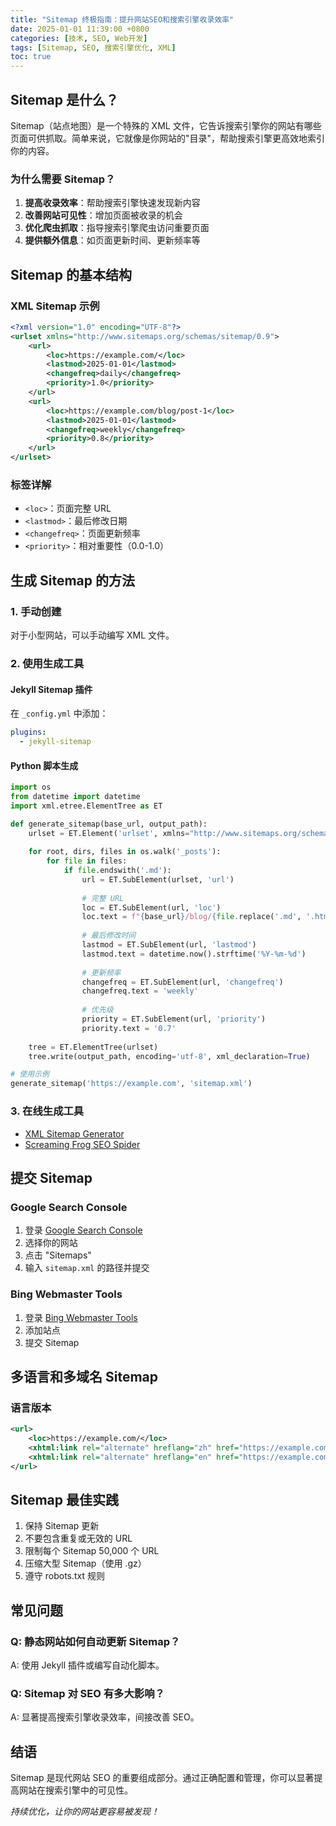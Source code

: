 ```yaml
---
title: "Sitemap 终极指南：提升网站SEO和搜索引擎收录效率"
date: 2025-01-01 11:39:00 +0800
categories: [技术, SEO, Web开发]
tags: [Sitemap, SEO, 搜索引擎优化, XML]
toc: true
---
```


## Sitemap 是什么？

Sitemap（站点地图）是一个特殊的 XML 文件，它告诉搜索引擎你的网站有哪些页面可供抓取。简单来说，它就像是你网站的"目录"，帮助搜索引擎更高效地索引你的内容。

### 为什么需要 Sitemap？

1. **提高收录效率**：帮助搜索引擎快速发现新内容
2. **改善网站可见性**：增加页面被收录的机会
3. **优化爬虫抓取**：指导搜索引擎爬虫访问重要页面
4. **提供额外信息**：如页面更新时间、更新频率等

## Sitemap 的基本结构

### XML Sitemap 示例

```xml
<?xml version="1.0" encoding="UTF-8"?>
<urlset xmlns="http://www.sitemaps.org/schemas/sitemap/0.9">
    <url>
        <loc>https://example.com/</loc>
        <lastmod>2025-01-01</lastmod>
        <changefreq>daily</changefreq>
        <priority>1.0</priority>
    </url>
    <url>
        <loc>https://example.com/blog/post-1</loc>
        <lastmod>2025-01-01</lastmod>
        <changefreq>weekly</changefreq>
        <priority>0.8</priority>
    </url>
</urlset>
```

### 标签详解

- `<loc>`：页面完整 URL
- `<lastmod>`：最后修改日期
- `<changefreq>`：页面更新频率
- `<priority>`：相对重要性（0.0-1.0）

## 生成 Sitemap 的方法

### 1. 手动创建

对于小型网站，可以手动编写 XML 文件。

### 2. 使用生成工具

#### Jekyll Sitemap 插件

在 `_config.yml` 中添加：

```yaml
plugins:
  - jekyll-sitemap
```

#### Python 脚本生成

```python
import os
from datetime import datetime
import xml.etree.ElementTree as ET

def generate_sitemap(base_url, output_path):
    urlset = ET.Element('urlset', xmlns="http://www.sitemaps.org/schemas/sitemap/0.9")
    
    for root, dirs, files in os.walk('_posts'):
        for file in files:
            if file.endswith('.md'):
                url = ET.SubElement(urlset, 'url')
                
                # 完整 URL
                loc = ET.SubElement(url, 'loc')
                loc.text = f"{base_url}/blog/{file.replace('.md', '.html')}"
                
                # 最后修改时间
                lastmod = ET.SubElement(url, 'lastmod')
                lastmod.text = datetime.now().strftime('%Y-%m-%d')
                
                # 更新频率
                changefreq = ET.SubElement(url, 'changefreq')
                changefreq.text = 'weekly'
                
                # 优先级
                priority = ET.SubElement(url, 'priority')
                priority.text = '0.7'
    
    tree = ET.ElementTree(urlset)
    tree.write(output_path, encoding='utf-8', xml_declaration=True)

# 使用示例
generate_sitemap('https://example.com', 'sitemap.xml')
```

### 3. 在线生成工具

- [XML Sitemap Generator](https://www.xml-sitemaps.com/)
- [Screaming Frog SEO Spider](https://www.screamingfrog.co.uk/seo-spider/)

## 提交 Sitemap

### Google Search Console

1. 登录 [Google Search Console](https://search.google.com/search-console)
2. 选择你的网站
3. 点击 "Sitemaps"
4. 输入 `sitemap.xml` 的路径并提交

### Bing Webmaster Tools

1. 登录 [Bing Webmaster Tools](https://www.bing.com/webmasters/)
2. 添加站点
3. 提交 Sitemap

## 多语言和多域名 Sitemap

### 语言版本

```xml
<url>
    <loc>https://example.com/</loc>
    <xhtml:link rel="alternate" hreflang="zh" href="https://example.com/zh/"/>
    <xhtml:link rel="alternate" hreflang="en" href="https://example.com/en/"/>
</url>
```

## Sitemap 最佳实践

1. 保持 Sitemap 更新
2. 不要包含重复或无效的 URL
3. 限制每个 Sitemap 50,000 个 URL
4. 压缩大型 Sitemap（使用 .gz）
5. 遵守 robots.txt 规则

## 常见问题

### Q: 静态网站如何自动更新 Sitemap？
A: 使用 Jekyll 插件或编写自动化脚本。

### Q: Sitemap 对 SEO 有多大影响？
A: 显著提高搜索引擎收录效率，间接改善 SEO。

## 结语

Sitemap 是现代网站 SEO 的重要组成部分。通过正确配置和管理，你可以显著提高网站在搜索引擎中的可见性。

*持续优化，让你的网站更容易被发现！*
